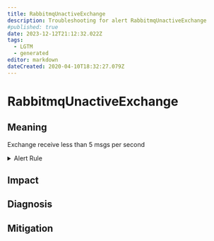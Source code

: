 ```yaml
---
title: RabbitmqUnactiveExchange
description: Troubleshooting for alert RabbitmqUnactiveExchange
#published: true
date: 2023-12-12T21:12:32.022Z
tags: 
  - LGTM
  - generated
editor: markdown
dateCreated: 2020-04-10T18:32:27.079Z
---
```


# RabbitmqUnactiveExchange

## Meaning
[//]: # "Short paragraph that explains what the alert means"
Exchange receive less than 5 msgs per second

<details>
  <summary>Alert Rule</summary>

{{% rule "rabbitmq/kbudde-rabbitmq-exporter.yml" "RabbitmqUnactiveExchange" %}}

{{% comment %}}

```yaml
alert: RabbitmqUnactiveExchange
expr: rate(rabbitmq_exchange_messages_published_in_total{exchange="my-exchange"}[1m]) < 5
for: 2m
labels:
    severity: warning
annotations:
    summary: RabbitMQ unactive exchange (instance {{ $labels.instance }})
    description: |-
        Exchange receive less than 5 msgs per second
          VALUE = {{ $value }}
          LABELS = {{ $labels }}
    runbook: https://github.com/srerun/prometheus-alerts/blob/main/content/runbooks/kbudde-rabbitmq-exporter/RabbitmqUnactiveExchange.md

```

{{% /comment %}}

</details>


## Impact
[//]: # "What could / will happen if the alert is not addressed"



## Diagnosis
[//]: # "Steps to take to identify the cause of the problem"



## Mitigation
[//]: # "The steps necessary to resolve the alert"

